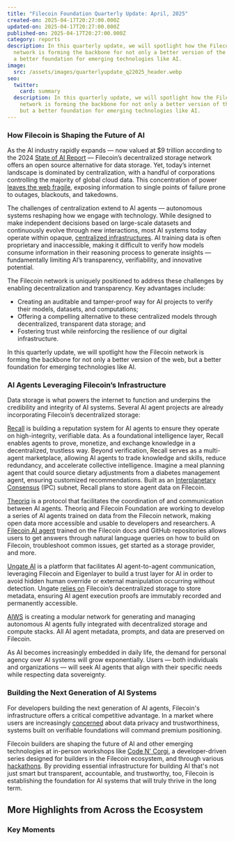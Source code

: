 ```yaml
---
title: "Filecoin Foundation Quarterly Update: April, 2025"
created-on: 2025-04-17T20:27:00.000Z
updated-on: 2025-04-17T20:27:00.000Z
published-on: 2025-04-17T20:27:00.000Z
category: reports
description: In this quarterly update, we will spotlight how the Filecoin
  network is forming the backbone for not only a better version of the web, but
  a better foundation for emerging technologies like AI. 
image:
  src: /assets/images/quarterlyupdate_q22025_header.webp
seo:
  twitter:
    card: summary
  description: In this quarterly update, we will spotlight how the Filecoin
    network is forming the backbone for not only a better version of the web,
    but a better foundation for emerging technologies like AI.
---
```

### How Filecoin is Shaping the Future of AI 

As the AI industry rapidly expands –– now valued at $9 trillion according to the 2024 [State of AI Report](https://www.stateof.ai/) –– Filecoin’s decentralized storage network offers an open source alternative for data storage. Yet, today’s internet landscape is dominated by centralization, with a handful of corporations controlling the majority of global cloud data. This concentration of power [leaves the web fragile](https://fil.org/blog/the-web-isn-t-forever-new-research-findings-from-not-your-parents-web-project), exposing information to single points of failure prone to outages, blackouts, and takedowns. 

The challenges of centralization extend to AI agents –– autonomous systems reshaping how we engage with technology. While designed to make independent decisions based on large-scale datasets and continuously evolve through new interactions, most AI systems today operate within opaque, [centralized infrastructures](https://americanaffairsjournal.org/2024/05/the-scramble-for-ai-computing-power/). AI training data is often proprietary and inaccessible, making it difficult to verify how models consume information in their reasoning process to generate insights — fundamentally limiting AI’s transparency, verifiability, and innovative potential.

The Filecoin network is uniquely positioned to address these challenges by enabling decentralization and transparency. Key advantages include: 

* Creating an auditable and tamper-proof way for AI projects to verify their models, datasets, and computations;
* Offering a compelling alternative to these centralized models through decentralized, transparent data storage; and
* Fostering trust while reinforcing the resilience of our digital infrastructure. 

In this quarterly update, we will spotlight how the Filecoin network is forming the backbone for not only a better version of the web, but a better foundation for emerging technologies like AI. 

### AI Agents Leveraging Filecoin’s Infrastructure

Data storage is what powers the internet to function and underpins the credibility and integrity of AI systems. Several AI agent projects are already incorporating Filecoin’s decentralized storage: 

[Recall](https://recall.network/) is building a reputation system for AI agents to ensure they operate on high-integrity, verifiable data. As a foundational intelligence layer, Recall enables agents to prove, monetize, and exchange knowledge in a decentralized, trustless way. Beyond verification, Recall serves as a multi-agent marketplace, allowing AI agents to trade knowledge and skills, reduce redundancy, and accelerate collective intelligence. Imagine a meal planning agent that could source dietary adjustments from a diabetes management agent, ensuring customized recommendations. Built as an [Interplanetary Consensus](https://github.com/consensus-shipyard) (IPC) subnet, Recall plans to store agent data on Filecoin.

[Theoriq](https://mirror.xyz/0xbCAa90C8bA95b3ba6C8Aa6900a92FE70b97E5eF7/y8zj9hbr6ZEES9V9bMtqyzEBm0osh5ivoSBEYVN3mkI) is a protocol that facilitates the coordination of and communication between AI agents. Theoriq and Filecoin Foundation are working to develop a series of AI agents trained on data from the Filecoin network, making open data more accessible and usable to developers and researchers. A [Filecoin AI agent](https://infinity.theoriq.ai/) trained on the Filecoin docs and GitHub repositories allows users to get answers through natural language queries on how to build on Filecoin, troubleshoot common issues, get started as a storage provider, and more.

[Ungate AI](https://ungate.ai/) is a platform that facilitates AI agent-to-agent communication, leveraging Filecoin and Eigenlayer to build a trust layer for AI in order to avoid hidden human override or external manipulation occurring without detection. Ungate [relies on](https://x.com/UngateAI/status/1899802770821226549) Filecoin’s decentralized storage to store metadata, ensuring AI agent execution proofs are immutably recorded and permanently accessible.

[AIWS](https://fil.org/ecosystem-explorer/aiws) is creating a modular network for generating and managing autonomous AI agents fully integrated with decentralized storage and compute stacks. All AI agent metadata, prompts, and data are preserved on Filecoin.

As AI becomes increasingly embedded in daily life, the demand for personal agency over AI systems will grow exponentially. Users — both individuals and organizations — will seek AI agents that align with their specific needs while respecting data sovereignty.

### Building the Next Generation of AI Systems

For developers building the next generation of AI agents, Filecoin's infrastructure offers a critical competitive advantage. In a market where users are increasingly [concerned](https://www.axios.com/2025/02/13/trust-ai-china-us) about data privacy and trustworthiness, systems built on verifiable foundations will command premium positioning.

Filecoin builders are shaping the future of AI and other emerging technologies at in-person workshops like [Code N' Corgi](https://x.com/FilFoundation/status/1892612390199374097), a developer-driven series designed for builders in the Filecoin ecosystem, and through various [hackathons](https://www.encode.club/ai-blueprints). By providing essential infrastructure for building AI that's not just smart but transparent, accountable, and trustworthy, too, Filecoin is establishing the foundation for AI systems that will truly thrive in the long term.

## More Highlights from Across the Ecosystem

### Key Moments
